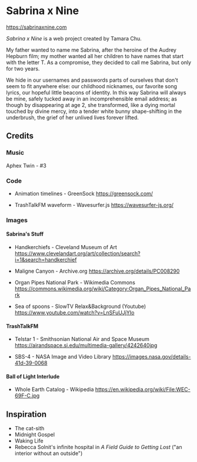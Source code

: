 # Sabrina x Nine

https://sabrinaxnine.com

_Sabrina x Nine_ is a web project created by Tamara Chu.

My father wanted to name me Sabrina, after the heroine of the Audrey Hepburn film; my mother wanted all her children to have names that start with the letter T. As a compromise, they decided to call me Sabrina, but only for two years.

We hide in our usernames and passwords parts of ourselves that don't seem to fit anywhere else: our childhood nicknames, our favorite song lyrics, our hopeful little beacons of identity. In this way Sabrina will always be mine, safely tucked away in an incomprehensible email address; as though by disappearing at age 2, she transformed, like a dying mortal touched by divine mercy, into a tender white bunny shape-shifting in the underbrush, the grief of her unlived lives forever lifted.

## Credits

### Music

Aphex Twin - #3

### Code

- Animation timelines - GreenSock 
https://greensock.com/

- TrashTalkFM waveform - Wavesurfer.js
https://wavesurfer-js.org/

### Images

#### Sabrina's Stuff

- Handkerchiefs - Cleveland Museum of Art
https://www.clevelandart.org/art/collection/search?i=1&search=handkerchief

- Maligne Canyon - Archive.org
https://archive.org/details/PC008290

- Organ Pipes National Park - Wikimedia Commons
https://commons.wikimedia.org/wiki/Category:Organ_Pipes_National_Park

- Sea of spoons - SlowTV Relax&Background (Youtube)
https://www.youtube.com/watch?v=LnSFuUJjYIo

#### TrashTalkFM

- Telstar 1 - Smithsonian National Air and Space Museum
https://airandspace.si.edu/multimedia-gallery/4242640jpg

- SBS-4 - NASA Image and Video Library
https://images.nasa.gov/details-41d-39-0068

#### Ball of Light Interlude

- Whole Earth Catalog - Wikipedia
https://en.wikipedia.org/wiki/File:WEC-69F-C.jpg

## Inspiration

- The cat-sith
- Midnight Gospel
- Waking Life
- Rebecca Solnit's infinite hospital in _A Field Guide to Getting Lost_ ("an interior without an outside")
